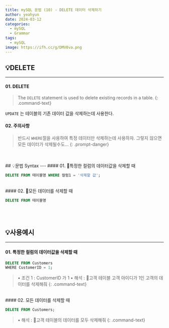 ```yaml
---
title: mySQL 문법 (10) - DELETE 데이터 삭제하기
author: yeahyun
date: 2024-03-12
categories:
  - mySQL
  - Grammarㅤ
tags:
  - mySQL
image: https://ifh.cc/g/DMV0va.png
---
```

## 💡DELETE
---
#### 01. DELETE

>The `DELETE` statement is used to delete existing records in a table.
{: .command-text}

`UPDATE` 는 테이블의 기존 데이터 값을 삭제하는데 사용한다.

#### 02. 주의사항

>반드시 `WHERE`절을 사용하여 특정 데이터만 삭제하는데 사용하자. 그렇지 않으면 모든 데이터가 삭제될수도...
{: .prompt-danger}

<br>
<br>
## 💡문법 Syntax
---
#### 01. 특정한 컬럼의 데이터값을 삭제할 때

```sql
DELETE FROM 테이블명 WHERE 컬럼1 = '삭제할 값';
```

<br>
#### 02. 모든 데이터를 삭제할 때

```sql
DELETE FROM 테이블명
```
<br>
<br>

## 💡사용예시
---
#### 01. 특정한 컬럼의 데이터값을 삭제할 때

```sql
DELETE FROM Customers
WHERE CustomerID = 1;
```

>• 조건 1 : CustomerID 가 1
>• 해석 : 고객 테이블 고객 아이디가 1인 고객의 데이터를 삭제해줘
{: .command-text}

<br>
#### 02. 모든 데이터를 삭제할 때

```sql
DELETE FROM Customers;
```

>• 해석 : 고객 테이블의 데이터를 모두 삭제해줘
{: .command-text}
